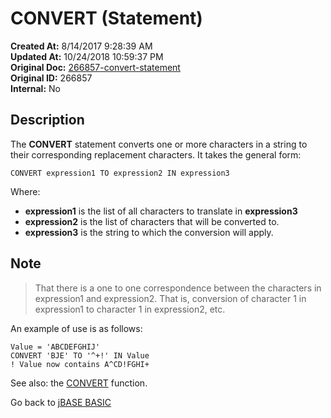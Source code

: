 # CONVERT (Statement)

**Created At:** 8/14/2017 9:28:39 AM  
**Updated At:** 10/24/2018 10:59:37 PM  
**Original Doc:** [266857-convert-statement](https://docs.jbase.com/36868-jbase-basic/266857-convert-statement)  
**Original ID:** 266857  
**Internal:** No  

## Description

The **CONVERT** statement converts one or more characters in a string to their corresponding replacement characters. It takes the general form:

```
CONVERT expression1 TO expression2 IN expression3
```

Where:

- **expression1** is the list of all characters to translate in **expression3**
- **expression2** is the list of characters that will be converted to.
- **expression3** is the string to which the conversion will apply.

## Note

> That there is a one to one correspondence between the characters in expression1 and expression2. That is, conversion of character 1 in expression1 to character 1 in expression2, etc.

An example of use is as follows:

```
Value = 'ABCDEFGHIJ'
CONVERT 'BJE' TO '^+!' IN Value
! Value now contains A^CD!FGHI+
```

See also: the [CONVERT](./../convert) function.

Go back to [jBASE BASIC](./../README.md)
